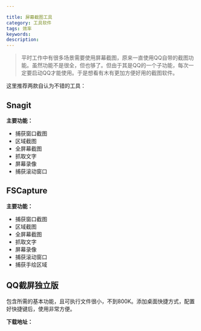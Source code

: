```yaml
---

title: 屏幕截图工具
category: 工具软件
tags: 效率
keywords: 
description: 
---
```



> 平时工作中有很多场景需要使用屏幕截图，原来一直使用QQ自带的截图功能。虽然功能不是很全，但也够了。但由于其是QQ的一个子功能，每次一定要启动QQ才能使用。于是想看有木有更加方便好用的截图软件。


这里推荐两款自认为不错的工具：

## Snagit

**主要功能：**

- 捕获窗口截图
- 区域截图
- 全屏幕截图
- 抓取文字
- 屏幕录像
- 捕获滚动窗口


## FSCapture

**主要功能：**

- 捕获窗口截图
- 区域截图
- 全屏幕截图
- 抓取文字
- 屏幕录像
- 捕获滚动窗口
- 捕获手绘区域


## QQ截屏独立版

包含所需的基本功能，且可执行文件很小，不到800K。添加桌面快捷方式，配置好快捷键后，使用非常方便。


**下载地址：**


